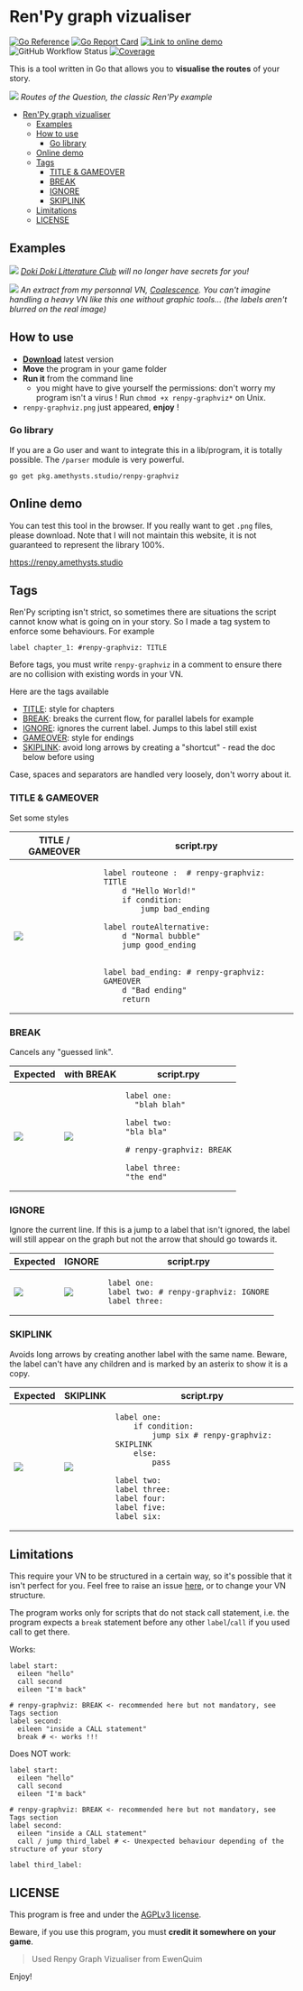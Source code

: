 # Ren'Py graph vizualiser

[![Go Reference](https://pkg.go.dev/badge/pkg.amethysts.studio/renpy-graphviz.svg)](https://pkg.go.dev/pkg.amethysts.studio/renpy-graphviz)
[![Go Report Card](https://goreportcard.com/badge/pkg.amethysts.studio/renpy-graphviz)](https://goreportcard.com/report/pkg.amethysts.studio/renpy-graphviz)
[![Link to online demo](https://img.shields.io/badge/try-online-purple)](https://renpy.amethysts.studio)
![GitHub Workflow Status](https://img.shields.io/github/workflow/status/ewenquim/renpy-graphviz/Distribute%20executable)
[![Coverage](http://gocover.io/_badge/pkg.amethysts.studio/renpy-graphviz)](http://gocover.io/pkg.amethysts.studio/renpy-graphviz)

This is a tool written in Go that allows you to **visualise the routes** of your story.

![](./data/the_question.jpg)
_Routes of the Question, the classic Ren'Py example_

- [Ren'Py graph vizualiser](#renpy-graph-vizualiser)
  - [Examples](#examples)
  - [How to use](#how-to-use)
    - [Go library](#go-library)
  - [Online demo](#online-demo)
  - [Tags](#tags)
    - [TITLE & GAMEOVER](#title--gameover)
    - [BREAK](#break)
    - [IGNORE](#ignore)
    - [SKIPLINK](#skiplink)
  - [Limitations](#limitations)
  - [LICENSE](#license)

## Examples

![](./data/DDLC_extract.png)
_[Doki Doki Litterature Club](https://ddlc.moe/) will no longer have secrets for you!_

![](./data/CXVL_extract.png)
_An extract from my personnal VN, [Coalescence](https://play.google.com/store/apps/details?id=com.coal). You can't imagine handling a heavy VN like this one without graphic tools... (the labels aren't blurred on the real image)_

## How to use

- [**Download**](https://github.com/EwenQuim/renpy-graphviz/releases) latest version
- **Move** the program in your game folder
- **Run it** from the command line
  - you might have to give yourself the permissions: don't worry my program isn't a virus ! Run `chmod +x renpy-graphviz*` on Unix.
- `renpy-graphviz.png` just appeared, **enjoy** !

### Go library

If you are a Go user and want to integrate this in a lib/program, it is totally possible. The `/parser` module is very powerful.

```
go get pkg.amethysts.studio/renpy-graphviz
```

## Online demo

You can test this tool in the browser. If you really want to get `.png` files, please download. Note that I will not maintain this website, it is not guaranteed to represent the library 100%.

https://renpy.amethysts.studio

## Tags

Ren'Py scripting isn't strict, so sometimes there are situations the script cannot know what is going on in your story. So I made a tag system to enforce some behaviours. For example

```renpy
label chapter_1: #renpy-graphviz: TITLE
```

Before tags, you must write `renpy-graphviz` in a comment to ensure there are no collision with existing words in your VN.

Here are the tags available

- [TITLE](#TITLE-&-Gameover): style for chapters
- [BREAK](#BREAK): breaks the current flow, for parallel labels for example
- [IGNORE](#IGNORE): ignores the current label. Jumps to this label still exist
- [GAMEOVER](#TITLE-&-Gameover): style for endings
- [SKIPLINK](#SKIPLINK): avoid long arrows by creating a "shortcut" - read the doc below before using

Case, spaces and separators are handled very loosely, don't worry about it.

### TITLE & GAMEOVER

Set some styles

<table>
<thead>
  <tr>
    <th>TITLE / GAMEOVER</th>
    <th>script.rpy</th>
  </tr>
</thead>
<tbody>
  <tr>

  <td>
  
![](data/example-title-gameover.png)
  </td>
    <td>

```renpy
label routeone :  # renpy-graphviz: TITlE
    d "Hello World!"
    if condition:
        jump bad_ending

label routeAlternative:
    d "Normal bubble"
    jump good_ending


label bad_ending: # renpy-graphviz: GAMEOVER
    d "Bad ending"
    return
```

  </td>
  </tr>
</tbody>
</table>

### BREAK

Cancels any "guessed link".

<table>
<thead>
  <tr>
    <th>Expected</th>
    <th>with BREAK</th>
    <th>script.rpy</th>
  </tr>
</thead>
<tbody>
  <tr>
    <td>

![](data/example-break-before.png)

  </td>
    <td>
  
![](data/example-break-after.png)
  </td>
    <td>

```renpy
label one:
  "blah blah"

label two:
"bla bla"

# renpy-graphviz: BREAK

label three:
"the end"
```

  </td>
  </tr>
</tbody>
</table>

### IGNORE

Ignore the current line. If this is a jump to a label that isn't ignored, the label will still appear on the graph but not the arrow that should go towards it.

<table>
<thead>
  <tr>
    <th>Expected</th>
    <th>IGNORE</th>
    <th>script.rpy</th>
  </tr>
</thead>
<tbody>
  <tr>
    <td>

![](data/example-ignore-before.png)

  </td>
    <td>
  
![](data/example-ignore-after.png)
  </td>
    <td>

```renpy
label one:
label two: # renpy-graphviz: IGNORE
label three:
```

  </td>
  </tr>
</tbody>
</table>

### SKIPLINK

Avoids long arrows by creating another label with the same name. Beware, the label can't have any children and is marked by an asterix to show it is a copy.

<table>
<thead>
  <tr>
    <th>Expected</th>
    <th>SKIPLINK</th>
    <th>script.rpy</th>
  </tr>
</thead>
<tbody>
  <tr>
    <td>

![](data/example-skiplink-before.png)

  </td>
    <td>
  
![](data/example-skiplink-after.png)
  </td>
    <td>

```renpy
label one:
    if condition:
        jump six # renpy-graphviz: SKIPLINK
    else:
        pass

label two:
label three:
label four:
label five:
label six:
```

  </td>
  </tr>
</tbody>
</table>

## Limitations

This require your VN to be structured in a certain way, so it's possible that it isn't perfect for you. Feel free to raise an issue [here](https://github.com/EwenQuim/renpy-graphviz/issues), or to change your VN structure.

The program works only for scripts that do not stack call statement, i.e. the program expects a `break` statement before any other `label`/`call` if you used call to get there.

Works:

```renpy
label start:
  eileen "hello"
  call second
  eileen "I'm back"

# renpy-graphviz: BREAK <- recommended here but not mandatory, see Tags section
label second:
  eileen "inside a CALL statement"
  break # <- works !!!
```

Does NOT work:

```renpy
label start:
  eileen "hello"
  call second
  eileen "I'm back"

# renpy-graphviz: BREAK <- recommended here but not mandatory, see Tags section
label second:
  eileen "inside a CALL statement"
  call / jump third_label # <- Unexpected behaviour depending of the structure of your story

label third_label:
```

## LICENSE

This program is free and under the [AGPLv3 license](https://www.gnu.org/licenses/agpl-3.0.en.html).

Beware, if you use this program, you must **credit it somewhere on your game**.

> Used Renpy Graph Vizualiser from EwenQuim

Enjoy!
